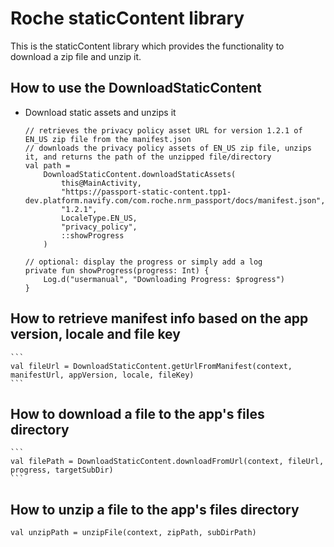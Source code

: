 Roche staticContent library
========
This is the staticContent library which provides the functionality to download a zip file and unzip it.

How to use the DownloadStaticContent
----------
- Download static assets and unzips it
    ```
    // retrieves the privacy policy asset URL for version 1.2.1 of EN_US zip file from the manifest.json
    // downloads the privacy policy assets of EN_US zip file, unzips it, and returns the path of the unzipped file/directory
    val path =
        DownloadStaticContent.downloadStaticAssets(
            this@MainActivity,
            "https://passport-static-content.tpp1-dev.platform.navify.com/com.roche.nrm_passport/docs/manifest.json",
            "1.2.1",
            LocaleType.EN_US,
            "privacy_policy",
            ::showProgress
        )

    // optional: display the progress or simply add a log
    private fun showProgress(progress: Int) {
        Log.d("usermanual", "Downloading Progress: $progress")
    }
    ```
How to retrieve manifest info based on the app version, locale and file key
----------
    ```
    val fileUrl = DownloadStaticContent.getUrlFromManifest(context, manifestUrl, appVersion, locale, fileKey)
    ```
How to download a file to the app's files directory
----------
    ```
    val filePath = DownloadStaticContent.downloadFromUrl(context, fileUrl, progress, targetSubDir)
    ```
How to unzip a file to the app's files directory
----------
   ```
   val unzipPath = unzipFile(context, zipPath, subDirPath)
   ```